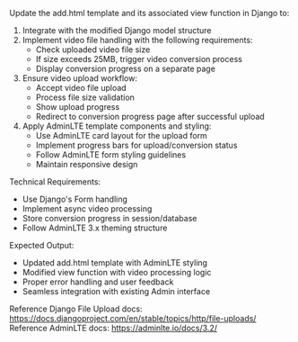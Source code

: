 Update the add.html template and its associated view function in Django to:

1. Integrate with the modified Django model structure
2. Implement video file handling with the following requirements:
   - Check uploaded video file size
   - If size exceeds 25MB, trigger video conversion process
   - Display conversion progress on a separate page
3. Ensure video upload workflow:
   - Accept video file upload
   - Process file size validation
   - Show upload progress
   - Redirect to conversion progress page after successful upload
4. Apply AdminLTE template components and styling:
   - Use AdminLTE card layout for the upload form
   - Implement progress bars for upload/conversion status
   - Follow AdminLTE form styling guidelines
   - Maintain responsive design

Technical Requirements:
- Use Django's Form handling
- Implement async video processing
- Store conversion progress in session/database
- Follow AdminLTE 3.x theming structure

Expected Output:
- Updated add.html template with AdminLTE styling
- Modified view function with video processing logic
- Proper error handling and user feedback
- Seamless integration with existing Admin interface

Reference Django File Upload docs: https://docs.djangoproject.com/en/stable/topics/http/file-uploads/
Reference AdminLTE docs: https://adminlte.io/docs/3.2/